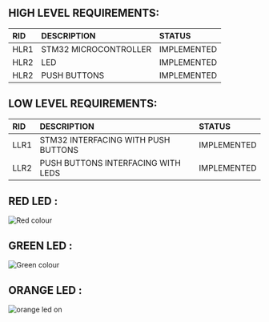 ## HIGH LEVEL REQUIREMENTS:

|RID|DESCRIPTION|STATUS|
|:--|:----------|:-----|
|HLR1|STM32 MICROCONTROLLER|IMPLEMENTED|
|HLR2|LED |IMPLEMENTED|
|HLR2|PUSH BUTTONS|IMPLEMENTED|

## LOW LEVEL REQUIREMENTS:

|RID|DESCRIPTION|STATUS|
|:--|:----------|:-----|
|LLR1|STM32 INTERFACING WITH PUSH BUTTONS|IMPLEMENTED|
|LLR2|PUSH BUTTONS INTERFACING WITH LEDS|IMPLEMENTED|


## RED LED :
![Red colour](https://user-images.githubusercontent.com/101853782/168419011-512ce473-c80c-4d90-8021-24181d070629.png)



## GREEN LED :
![Green colour](https://user-images.githubusercontent.com/101853782/168419039-e63cbca6-a992-492a-91d1-9dbb02d4055a.png)


## ORANGE LED :
![orange led on](https://user-images.githubusercontent.com/101853782/168419062-afb938d1-4a0e-423a-9e22-df478f7bc44f.png)
